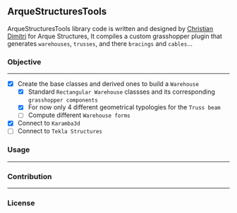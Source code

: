 ## ArqueStructuresTools

ArqueStructuresTools library code is written and designed by [Christian Dimitri](https://github.com/christiandimitri/) for Arque Structures, It compiles a custom grasshopper plugin that generates `warehouses`, `trusses`, and there `bracings` and `cables`...

### Objective
-----
- [x] Create the base classes and derived ones to build a `Warehouse`
  - [x] Standard `Rectangular Warehouse` classses and its corresponding `grasshopper components`
  - [x] For now only 4 different geometrical typologies for the `Truss beam`
  - [ ] Compute different `Warehouse forms`
- [x] Connect to `Karamba3d`
- [ ] Connect to `Tekla Structures`

### Usage
-----

### Contribution
-----

### License

